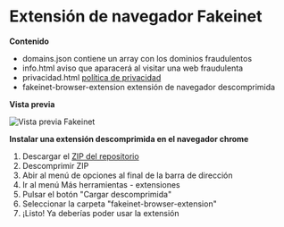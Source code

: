 # Extensión de navegador Fakeinet

**Contenido**

- domains.json contiene un array con los dominios fraudulentos
- info.html aviso que aparacerá al visitar una web fraudulenta
- privacidad.html [política de privacidad](https://vivirenremoto.github.io/fakeinet-extension/privacidad.html)
- fakeinet-browser-extension extensión de navegador descomprimida

**Vista previa**

![Vista previa Fakeinet](https://vivirenremoto.github.io/fakeinet-extension/preview.png)

**Instalar una extensión descomprimida en el navegador chrome**

1. Descargar el [ZIP del repositorio](https://github.com/vivirenremoto/fakeinet-extension/archive/main.zip)
2. Descomprimir ZIP
3. Abir al menú de opciones al final de la barra de dirección
4. Ir al menú Más herramientas - extensiones
5. Pulsar el botón "Cargar descomprimida"
6. Seleccionar la carpeta "fakeinet-browser-extension"
7. ¡Listo! Ya deberías poder usar la extensión
